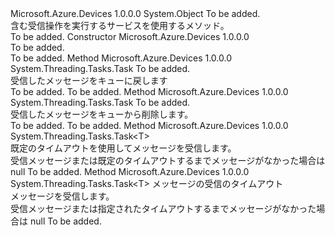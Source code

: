 <Type Name="Receiver&lt;T&gt;" FullName="Microsoft.Azure.Devices.Receiver&lt;T&gt;">
  <TypeSignature Language="C#" Value="public abstract class Receiver&lt;T&gt;" />
  <TypeSignature Language="ILAsm" Value=".class public auto ansi abstract beforefieldinit Receiver`1&lt;T&gt; extends System.Object" />
  <TypeSignature Language="DocId" Value="T:Microsoft.Azure.Devices.Receiver`1" />
  <TypeSignature Language="VB.NET" Value="Public MustInherit Class Receiver(Of T)" />
  <TypeSignature Language="F#" Value="type Receiver&lt;'T&gt; = class" />
  <AssemblyInfo>
    <AssemblyName>Microsoft.Azure.Devices</AssemblyName>
    <AssemblyVersion>1.0.0.0</AssemblyVersion>
  </AssemblyInfo>
  <TypeParameters>
    <TypeParameter Name="T" />
  </TypeParameters>
  <Base>
    <BaseTypeName>System.Object</BaseTypeName>
  </Base>
  <Interfaces />
  <Docs>
    <typeparam name="T">To be added.</typeparam>
    <summary>
            含む受信操作を実行するサービスを使用するメソッド。
            </summary>
    <remarks>To be added.</remarks>
  </Docs>
  <Members>
    <Member MemberName=".ctor">
      <MemberSignature Language="C#" Value="protected Receiver ();" />
      <MemberSignature Language="ILAsm" Value=".method familyhidebysig specialname rtspecialname instance void .ctor() cil managed" />
      <MemberSignature Language="DocId" Value="M:Microsoft.Azure.Devices.Receiver`1.#ctor" />
      <MemberSignature Language="VB.NET" Value="Protected Sub New ()" />
      <MemberType>Constructor</MemberType>
      <AssemblyInfo>
        <AssemblyName>Microsoft.Azure.Devices</AssemblyName>
        <AssemblyVersion>1.0.0.0</AssemblyVersion>
      </AssemblyInfo>
      <Parameters />
      <Docs>
        <summary>To be added.</summary>
        <remarks>To be added.</remarks>
      </Docs>
    </Member>
    <Member MemberName="AbandonAsync">
      <MemberSignature Language="C#" Value="public abstract System.Threading.Tasks.Task AbandonAsync (T t);" />
      <MemberSignature Language="ILAsm" Value=".method public hidebysig newslot virtual instance class System.Threading.Tasks.Task AbandonAsync(!T t) cil managed" />
      <MemberSignature Language="DocId" Value="M:Microsoft.Azure.Devices.Receiver`1.AbandonAsync(`0)" />
      <MemberSignature Language="F#" Value="abstract member AbandonAsync : 'T -&gt; System.Threading.Tasks.Task" Usage="receiver.AbandonAsync t" />
      <MemberType>Method</MemberType>
      <AssemblyInfo>
        <AssemblyName>Microsoft.Azure.Devices</AssemblyName>
        <AssemblyVersion>1.0.0.0</AssemblyVersion>
      </AssemblyInfo>
      <ReturnValue>
        <ReturnType>System.Threading.Tasks.Task</ReturnType>
      </ReturnValue>
      <Parameters>
        <Parameter Name="t" Type="T" />
      </Parameters>
      <Docs>
        <param name="t">To be added.</param>
        <summary>
            受信したメッセージをキューに戻します
            </summary>
        <returns>To be added.</returns>
        <remarks>To be added.</remarks>
      </Docs>
    </Member>
    <Member MemberName="CompleteAsync">
      <MemberSignature Language="C#" Value="public abstract System.Threading.Tasks.Task CompleteAsync (T t);" />
      <MemberSignature Language="ILAsm" Value=".method public hidebysig newslot virtual instance class System.Threading.Tasks.Task CompleteAsync(!T t) cil managed" />
      <MemberSignature Language="DocId" Value="M:Microsoft.Azure.Devices.Receiver`1.CompleteAsync(`0)" />
      <MemberSignature Language="F#" Value="abstract member CompleteAsync : 'T -&gt; System.Threading.Tasks.Task" Usage="receiver.CompleteAsync t" />
      <MemberType>Method</MemberType>
      <AssemblyInfo>
        <AssemblyName>Microsoft.Azure.Devices</AssemblyName>
        <AssemblyVersion>1.0.0.0</AssemblyVersion>
      </AssemblyInfo>
      <ReturnValue>
        <ReturnType>System.Threading.Tasks.Task</ReturnType>
      </ReturnValue>
      <Parameters>
        <Parameter Name="t" Type="T" />
      </Parameters>
      <Docs>
        <param name="t">To be added.</param>
        <summary>
            受信したメッセージをキューから削除します。
            </summary>
        <returns>To be added.</returns>
        <remarks>To be added.</remarks>
      </Docs>
    </Member>
    <Member MemberName="ReceiveAsync">
      <MemberSignature Language="C#" Value="public abstract System.Threading.Tasks.Task&lt;T&gt; ReceiveAsync ();" />
      <MemberSignature Language="ILAsm" Value=".method public hidebysig newslot virtual instance class System.Threading.Tasks.Task`1&lt;!T&gt; ReceiveAsync() cil managed" />
      <MemberSignature Language="DocId" Value="M:Microsoft.Azure.Devices.Receiver`1.ReceiveAsync" />
      <MemberSignature Language="VB.NET" Value="Public MustOverride Function ReceiveAsync () As Task(Of T)" />
      <MemberSignature Language="F#" Value="abstract member ReceiveAsync : unit -&gt; System.Threading.Tasks.Task&lt;'T&gt;" Usage="receiver.ReceiveAsync " />
      <MemberType>Method</MemberType>
      <AssemblyInfo>
        <AssemblyName>Microsoft.Azure.Devices</AssemblyName>
        <AssemblyVersion>1.0.0.0</AssemblyVersion>
      </AssemblyInfo>
      <ReturnValue>
        <ReturnType>System.Threading.Tasks.Task&lt;T&gt;</ReturnType>
      </ReturnValue>
      <Parameters />
      <Docs>
        <summary>
            既定のタイムアウトを使用してメッセージを受信します。
            </summary>
        <returns>受信メッセージまたは既定のタイムアウトするまでメッセージがなかった場合は null</returns>
        <remarks>To be added.</remarks>
      </Docs>
    </Member>
    <Member MemberName="ReceiveAsync">
      <MemberSignature Language="C#" Value="public abstract System.Threading.Tasks.Task&lt;T&gt; ReceiveAsync (TimeSpan timeout);" />
      <MemberSignature Language="ILAsm" Value=".method public hidebysig newslot virtual instance class System.Threading.Tasks.Task`1&lt;!T&gt; ReceiveAsync(valuetype System.TimeSpan timeout) cil managed" />
      <MemberSignature Language="DocId" Value="M:Microsoft.Azure.Devices.Receiver`1.ReceiveAsync(System.TimeSpan)" />
      <MemberSignature Language="VB.NET" Value="Public MustOverride Function ReceiveAsync (timeout As TimeSpan) As Task(Of T)" />
      <MemberSignature Language="F#" Value="abstract member ReceiveAsync : TimeSpan -&gt; System.Threading.Tasks.Task&lt;'T&gt;" Usage="receiver.ReceiveAsync timeout" />
      <MemberType>Method</MemberType>
      <AssemblyInfo>
        <AssemblyName>Microsoft.Azure.Devices</AssemblyName>
        <AssemblyVersion>1.0.0.0</AssemblyVersion>
      </AssemblyInfo>
      <ReturnValue>
        <ReturnType>System.Threading.Tasks.Task&lt;T&gt;</ReturnType>
      </ReturnValue>
      <Parameters>
        <Parameter Name="timeout" Type="System.TimeSpan" />
      </Parameters>
      <Docs>
        <param name="timeout">メッセージの受信のタイムアウト</param>
        <summary>
            メッセージを受信します。
            </summary>
        <returns>受信メッセージまたは指定されたタイムアウトするまでメッセージがなかった場合は null</returns>
        <remarks>To be added.</remarks>
      </Docs>
    </Member>
  </Members>
</Type>